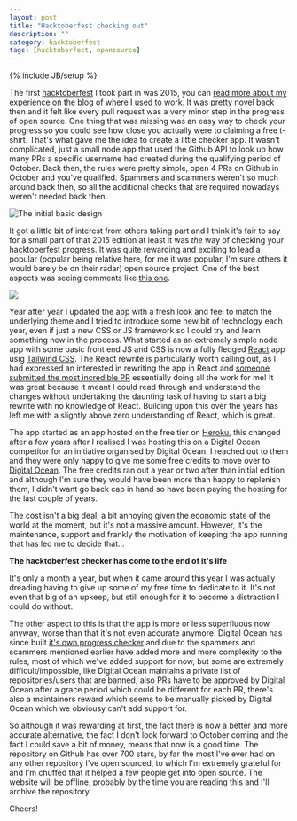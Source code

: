 ```yaml
---
layout: post
title: "Hacktoberfest checking out"
description: ""
category: hacktoberfest
tags: [hacktoberfest, opensource]
---
```

{% include JB/setup %}

The first [hacktoberfest](https://hacktoberfest.com/) I took part in was 2015, you can [read more about my experience on the blog of where I used to work](https://www.boxuk.com/insight/archived-hacktoberfest-2015/). It was pretty novel back then and it felt like every pull request was a very minor step in the progress of open source. One thing that was missing was an easy way to check your progress so you could see how close you actually were to claiming a free t-shirt. That's what gave me the idea to create a little checker app. It wasn't complicated, just a small node app that used the Github API to look up how many PRs a specific username had created during the qualifying period of October. Back then, the rules were pretty simple, open 4 PRs on Github in October and you've qualified. Spammers and scammers weren't so much around back then, so all the additional checks that are required nowadays weren't needed back then. 

![The initial basic design](https://github.com/jenkoian/hacktoberfest-checker/raw/version2016/hacktoberfest-checker-2016.png)

It got a little bit of interest from others taking part and I think it's fair to say for a small part of that 2015 edition at least it was _the_ way of checking your hacktoberfest progress. It was quite rewarding and exciting to lead a popular (popular being relative here, for me it was popular, I'm sure others it would barely be on their radar) open source project. One of the best aspects was seeing comments like [this one](https://github.com/jenkoian/hacktoberfest-checker/pull/7#issuecomment-148894994).

![](https://user-images.githubusercontent.com/131355/203045926-4b555987-9332-44cd-a549-42e60882f06e.png)

Year after year I updated the app with a fresh look and feel to match the underlying theme and I tried to introduce some new bit of technology each year, even if just a new CSS or JS framework so I could try and learn something new in the process. What started as an extremely simple node app with some basic front end JS and CSS is now a fully fledged [React](https://reactjs.org/) app usig [Tailwind CSS](https://tailwindcss.com/). The React rewrite is particularly worth calling out, as I had expressed an interested in rewriting the app in React and [someone submitted the most incredible PR](https://github.com/jenkoian/hacktoberfest-checker/pull/333) essentially doing all the work for me! It was great because it meant I could read through and understand the changes without undertaking the daunting task of having to start a big rewrite with no knowledge of React. Building upon this over the years has left me with a slightly above zero understanding of React, which is great.

The app started as an app hosted on the free tier on [Heroku](https://www.heroku.com/), this changed after a few years after I realised I was hosting this on a Digital Ocean competitor for an initiative organised by Digital Ocean. I reached out to them and they were only happy to give me some free credits to move over to [Digital Ocean](https://www.digitalocean.com/). The free credits ran out a year or two after than initial edition and although I'm sure they would have been more than happy to replenish them, I didn't want go back cap in hand so have been paying the hosting for the last couple of years. 

The cost isn't a big deal, a bit annoying given the economic state of the world at the moment, but it's not a massive amount. However, it's the maintenance, support and frankly the motivation of keeping the app running that has led me to decide that...

**The hacktoberfest checker has come to the end of it's life**

It's only a month a year, but when it came around this year I was actually dreading having to give up some of my free time to dedicate to it. It's not even that big of an upkeep, but still enough for it to become a distraction I could do without. 

The other aspect to this is that the app is more or less superfluous now anyway, worse than that it's not even accurate anymore. Digital Ocean has since built [it's own progress checker](https://hacktoberfest.com/profile/) and due to the spammers and scammers mentioned earlier have added more and more complexity to the rules, most of which we've added support for now, but some are extremely difficult/impossible, like Digital Ocean maintains a private list of repositories/users that are banned, also PRs have to be approved by Digital Ocean after a grace period which could be different for each PR, there's also a maintainers reward which seems to be manually picked by Digital Ocean which we obviousy can't add support for.

So although it was rewarding at first, the fact there is now a better and more accurate alternative, the fact I don't look forward to October coming and the fact I could save a bit of money, means that now is a good time. The repository on Github has over 700 stars, by far the most I've ever had on any other repository I've open sourced, to which I'm extremely grateful for and I'm chuffed that it helped a few people get into open source. The website will be offline, probably by the time you are reading this and I'll archive the repository. 

Cheers!
